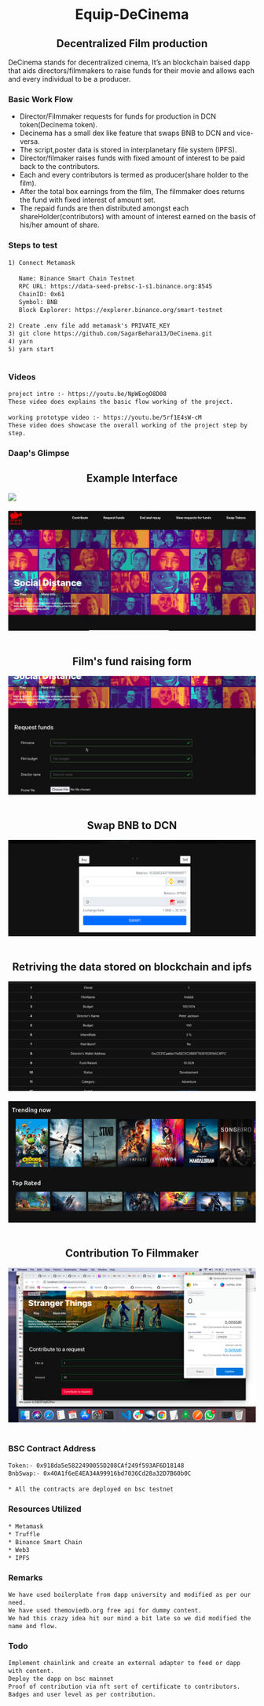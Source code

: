 <h1 align="center">Equip-DeCinema</h1>
<h2 align="center">Decentralized Film production</h2>
DeCinema stands for decentralized cinema, It’s an blockchain baised dapp that aids directors/filmmakers to raise funds for their movie and allows each and every individual to be a producer. 

### Basic Work Flow
* Director/Filmmaker requests for funds for production in DCN token(Decinema token).
* Decinema has a small dex like feature that swaps BNB to DCN and vice-versa.
* The script,poster data is stored in interplanetary file system (IPFS).
* Director/filmaker raises funds with fixed amount of interest to be paid back to the contributors.
* Each and every contributors is termed as producer(share holder to the film).
* After the total box earnings from the film, The filmmaker does returns the fund with fixed interest of amount set.
* The repaid funds are then distributed amongst each shareHolder(contributors) with amount of interest earned on the basis of his/her amount
 of share.

### Steps to test
```
1) Connect Metamask
  
   Name: Binance Smart Chain Testnet
   RPC URL: https://data-seed-prebsc-1-s1.binance.org:8545
   ChainID: 0x61
   Symbol: BNB
   Block Explorer: https://explorer.binance.org/smart-testnet

2) Create .env file add metamask's PRIVATE_KEY
3) git clone https://github.com/SagarBehara13/DeCinema.git
4) yarn
5) yarn start
  
```

### Videos
```
project intro :- https://youtu.be/NpWEogO8D08
These video does explains the basic flow working of the project.

working prototype video :- https://youtu.be/5rf1E4sW-cM
These video does showcase the overall working of the project step by step.
```

### Daap's Glimpse
<h2 align="center"> Example Interface </h2>
<img src="https://github.com/SagarBehara13/DeCinema/blob/master/src/images/home-page-final.gif"><br></br>
<img src="https://github.com/SagarBehara13/DeCinema/blob/master/src/images/Screen%20Shot%202020-12-18%20at%203.03.50%20AM.png"><br></br>

<h2 align="center"> Film's fund raising form </h2>
<img src="https://github.com/SagarBehara13/DeCinema/blob/master/src/images/Screen%20Shot%202020-12-18%20at%203.04.05%20AM.png"><br></br>

<h2 align="center"> Swap BNB to DCN </h2>
<img src="https://github.com/SagarBehara13/DeCinema/blob/master/src/images/Screen%20Shot%202020-12-18%20at%203.04.48%20AM.png"><br></br>

<h2 align="center"> Retriving the data stored on blockchain and ipfs </h2>
<img src="https://github.com/SagarBehara13/DeCinema/blob/master/src/images/Screen%20Shot%202020-12-18%20at%203.05.29%20AM.png"><br></br>
<img src="https://github.com/SagarBehara13/DeCinema/blob/master/src/images/Screenshot%20from%202020-12-18%2012-41-11.png"><br></br>

<h2 align="center"> Contribution To Filmmaker </h2>
<img src="https://github.com/SagarBehara13/DeCinema/blob/master/src/images/Screen%20Shot%202020-12-18%20at%2012.56.35%20PM.png"><br></br>

### BSC Contract Address
```
Token:- 0x918da5e5822490055D208CAf249f593AF6D18148
BnbSwap:- 0x40A1f6eE4EA34A99916bd7036Cd28a32D7B60b0C

* All the contracts are deployed on bsc testnet
```
### Resources Utilized
```
* Metamask
* Truffle
* Binance Smart Chain
* Web3
* IPFS
```
### Remarks
```
We have used boilerplate from dapp university and modified as per our need.
We have used themoviedb.org free api for dummy content.
We had this crazy idea hit our mind a bit late so we did modified the name and flow.
```
### Todo
```
Implement chainlink and create an external adapter to feed or dapp with content.
Deploy the dapp on bsc mainnet
Proof of contribution via nft sort of certificate to contributors.
Badges and user level as per contribution.
```

